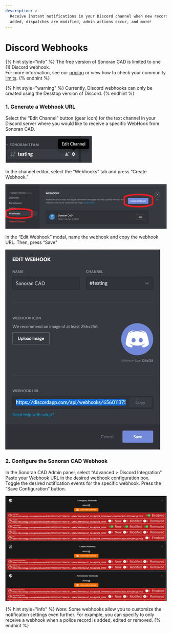```yaml
---
description: >-
  Receive instant notifications in your Discord channel when new records are
  added, dispatches are modified, admin actions occur, and more!
---
```


# Discord Webhooks

{% hint style="info" %}
The free version of Sonoran CAD is limited to one \(1\) Discord webhook.  
For more information, see our [pricing](https://sonorancad.com/app/#/pricing) or view how to check your community [limits](../getting-started/view-your-limits.md).
{% endhint %}

{% hint style="warning" %}
Currently, Discord webhooks can only be created using the Desktop version of Discord.
{% endhint %}

### 1. Generate a Webhook URL

Select the “Edit Channel” button \(gear icon\) for the text channel in your Discord server where you would like to receive a specific WebHook from Sonoran CAD.

![Discord&apos;s &apos;Edit Channel&apos; option](../../.gitbook/assets/discord_settings.PNG)

In the channel editor, select the “Webhooks” tab and press “Create Webhook.”

![Discord&apos;s channel settings window](../../.gitbook/assets/discord_create.png)

In the “Edit Webhook” modal, name the webhook and copy the webhook URL. Then, press “Save"

![Discord&apos;s webhook editor](../../.gitbook/assets/discord_edit_webhook.PNG)

### 2. Configure the Sonoran CAD Webhook

In the Sonoran CAD Admin panel, select “Advanced &gt; Discord Integration”  
Paste your Webhook URL in the desired webhook configuration box.  
Toggle the desired notification events for the specific webhook. Press the “Save Configuration” button.

![Sonoran CAD&apos;s webhook configuration panel](../../.gitbook/assets/cad_webhooks.PNG)

{% hint style="info" %}
_Note:_ Some webhooks allow you to customize the notification settings even further. For example, you can specify to only receive a webhook when a police record is added, edited or removed.
{% endhint %}

